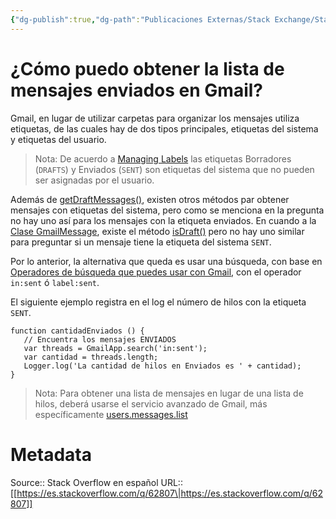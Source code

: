 ```yaml
---
{"dg-publish":true,"dg-path":"Publicaciones Externas/Stack Exchange/Stack Overflow en español/es.stackoverflow.com-62807.md","permalink":"/publicaciones-externas/stack-exchange/stack-overflow-en-espanol/es-stackoverflow-com-62807/","title":"¿Cómo puedo obtener la lista de mensajes enviados en Gmail?","hide":true,"noteIcon":"default","created":"2024-04-03T12:49:10.592-06:00","updated":"2024-04-05T16:43:49.992-06:00"}
---
```


# ¿Cómo puedo obtener la lista de mensajes enviados en Gmail?

Gmail, en lugar de utilizar carpetas para organizar los mensajes utiliza etiquetas, de las cuales hay de dos tipos principales, etiquetas del sistema y etiquetas del usuario. 

> Nota: De acuerdo a [Managing Labels][1] las etiquetas Borradores (`DRAFTS`) y Enviados (`SENT`) son etiquetas del sistema que no pueden ser asignadas por el usuario.

Además de [getDraftMessages()][2], existen otros métodos par obtener mensajes con etiquetas del sistema, pero como se menciona en la pregunta no hay uno así para los mensajes con la etiqueta enviados. En cuando a la [Clase GmailMessage][3], existe el método [isDraft()][4] pero no hay uno similar para preguntar si un mensaje tiene la etiqueta del sistema `SENT`.


Por lo anterior, la alternativa que queda es usar una búsqueda, con base en [Operadores de búsqueda que puedes usar con Gmail][5], con el operador `in:sent` ó `label:sent`.

El siguiente ejemplo registra en el log el número de hilos con la etiqueta `SENT`.

    function cantidadEnviados () {
       // Encuentra los mensajes ENVIADOS
       var threads = GmailApp.search('in:sent');
       var cantidad = threads.length;
       Logger.log('La cantidad de hilos en Enviados es ' + cantidad);
    }


> Nota: Para obtener una lista de mensajes en lugar de una lista de hilos, deberá usarse el servicio avanzado de Gmail, más específicamente [users.messages.list][6]


  [1]: https://developers.google.com/gmail/api/guides/labels
  [2]: https://developers.google.com/apps-script/reference/gmail/gmail-app#getDraftMessages()
  [3]: https://developers.google.com/apps-script/reference/gmail/#gmailmessage
  [4]: https://developers.google.com/apps-script/reference/gmail/gmail-message#isDraft()
  [5]: https://support.google.com/mail/answer/7190?hl=es
  [6]: https://developers.google.com/gmail/api/v1/reference/users/messages/list

# Metadata
Source:: Stack Overflow en español
URL:: [[https://es.stackoverflow.com/q/62807\|https://es.stackoverflow.com/q/62807]]

